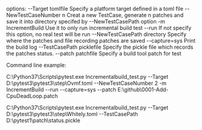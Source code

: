 
options:
    --Target            tomlfile        Specify a platform target defined in a toml file
    --NewTestCaseNumber n               Creat a new TestCase, generate n patches and save it into directory specifed by --NewTestCasePath option
    -m                  IncrementBuild  Use it to only run incremental build test
    --run                               If not specify this option, no real test will be run
    --NewTestCasePath   directory       Specify where the patches and file recording patches are saved
    --capture=sys                       Print the build log
    --TestCasePath      picklefile      Specify the pickle file which records the patches status.
    --patch             patchfile       Specify a build tool patch for test

Command line example:

C:\Python37\Scripts\pytest.exe Incrementalbuild_test.py  --Target D:\pytest3\pytest3\step\Ovmf.toml --NewTestCaseNumber 2  -m IncrementBuild --run --capture=sys --patch E:\github\0001-Add-CpuDeadLoop.patch

C:\Python37\Scripts\pytest.exe Incrementalbuild_test.py --Target D:\pytest3\pytest3\step\Whitely.toml --TestCasePath D:\pytest1\patch\status.pickle
